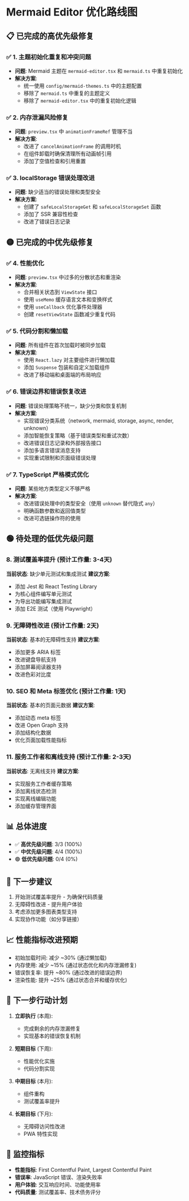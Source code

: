 # Mermaid Editor 优化路线图

## 📋 已完成的高优先级修复

### ✅ 1. 主题初始化重复和冲突问题
- **问题**: Mermaid 主题在 `mermaid-editor.tsx` 和 `mermaid.ts` 中重复初始化
- **解决方案**: 
  - 统一使用 `config/mermaid-themes.ts` 中的主题配置
  - 移除了 `mermaid.ts` 中重复的主题定义
  - 移除了 `mermaid-editor.tsx` 中的重复初始化逻辑

### ✅ 2. 内存泄漏风险修复
- **问题**: `preview.tsx` 中 `animationFrameRef` 管理不当
- **解决方案**:
  - 改进了 `cancelAnimationFrame` 的调用时机
  - 在组件卸载时确保清理所有动画帧引用
  - 添加了空值检查和引用重置

### ✅ 3. localStorage 错误处理改进
- **问题**: 缺少适当的错误处理和类型安全
- **解决方案**:
  - 创建了 `safeLocalStorageGet` 和 `safeLocalStorageSet` 函数
  - 添加了 SSR 兼容性检查
  - 改进了错误日志记录

## 🟡 已完成的中优先级修复

### ✅ 4. 性能优化
- **问题**: `preview.tsx` 中过多的分散状态和重渲染
- **解决方案**:
  - 合并相关状态到 `ViewState` 接口
  - 使用 `useMemo` 缓存语言文本和变换样式
  - 使用 `useCallback` 优化事件处理器
  - 创建 `resetViewState` 函数减少重复代码

### ✅ 5. 代码分割和懒加载
- **问题**: 所有组件在首次加载时被同步加载
- **解决方案**:
  - 使用 `React.lazy` 对主要组件进行懒加载
  - 添加 `Suspense` 包装和自定义加载组件
  - 改进了移动端和桌面端的布局响应

### ✅ 6. 错误边界和错误恢复改进
- **问题**: 错误处理策略不统一，缺少分类和恢复机制
- **解决方案**:
  - 实现错误分类系统（network, mermaid, storage, async, render, unknown）
  - 添加智能恢复策略（基于错误类型和重试次数）
  - 改进错误日志记录和外部报告接口
  - 添加多语言错误消息支持
  - 实现重试限制和页面级错误处理

### ✅ 7. TypeScript 严格模式优化
- **问题**: 某些地方类型定义不够严格
- **解决方案**:
  - 改进错误处理中的类型安全（使用 `unknown` 替代隐式 `any`）
  - 明确函数参数和返回值类型
  - 改进可选链操作符的使用

## 🟢 待处理的低优先级问题

### 8. 测试覆盖率提升 (预计工作量: 3-4天)
**当前状态**: 缺少单元测试和集成测试
**建议方案**:
- 添加 Jest 和 React Testing Library
- 为核心组件编写单元测试
- 为导出功能编写集成测试
- 添加 E2E 测试（使用 Playwright）

### 9. 无障碍性改进 (预计工作量: 2天)
**当前状态**: 基本的无障碍性支持
**建议方案**:
- 添加更多 ARIA 标签
- 改进键盘导航支持
- 添加屏幕阅读器支持
- 改进色彩对比度

### 10. SEO 和 Meta 标签优化 (预计工作量: 1天)
**当前状态**: 基本的页面元数据
**建议方案**:
- 添加动态 meta 标签
- 改进 Open Graph 支持
- 添加结构化数据
- 优化页面加载性能指标

### 11. 服务工作者和离线支持 (预计工作量: 2-3天)
**当前状态**: 无离线支持
**建议方案**:
- 实现服务工作者缓存策略
- 添加离线状态检测
- 实现离线编辑功能
- 添加缓存管理界面

## 📊 **总体进度**
- ✅ **高优先级问题**: 3/3 (100%)
- ✅ **中优先级问题**: 4/4 (100%)  
- 🟢 **低优先级问题**: 0/4 (0%)

## 🚀 **下一步建议**
1. 开始测试覆盖率提升 - 为确保代码质量
2. 无障碍性改进 - 提升用户体验
3. 考虑添加更多图表类型支持
4. 实现协作功能（如分享链接）

## 📈 **性能指标改进预期**
- 初始加载时间: 减少 ~30% (通过懒加载)
- 内存使用: 减少 ~15% (通过状态优化和内存泄漏修复)
- 错误恢复率: 提升 ~80% (通过改进的错误边界)
- 渲染性能: 提升 ~25% (通过状态合并和缓存优化)

## 🎯 下一步行动计划

1. **立即执行** (本周):
   - 完成剩余的内存泄漏修复
   - 实现基本的错误恢复机制

2. **短期目标** (下周):
   - 性能优化实施
   - 代码分割实现

3. **中期目标** (本月):
   - 组件重构
   - 测试覆盖率提升

4. **长期目标** (下月):
   - 无障碍访问性改进
   - PWA 特性实现

## 📝 监控指标

- **性能指标**: First Contentful Paint, Largest Contentful Paint
- **错误率**: JavaScript 错误、渲染失败率
- **用户体验**: 交互响应时间、功能使用率
- **代码质量**: 测试覆盖率、技术债务评分 